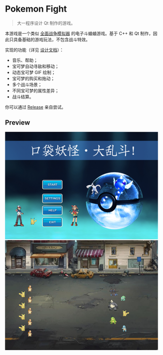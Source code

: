 # Pokemon Fight

> 大一程序设计 Qt 制作的游戏。

本游戏是一个类似 [全面战争模拟器](https://store.steampowered.com/app/508440/Totally_Accurate_Battle_Simulator/?l=schinese&curator_clanid=32558408) 的电子斗蛐蛐游戏。基于 C++ 和 Qt 制作，因此只具备基础的游戏玩法，不包含战斗特效。

实现的功能（详见 [设计文档](https://github.com/yorhaha/PokemonFight/blob/main/%E8%AE%BE%E8%AE%A1%E6%96%87%E6%A1%A3.pdf)）：

- 音乐、帮助；
- 宝可梦自动寻敌和移动；
- 动态宝可梦 GIF 绘制；
- 宝可梦的购买和拖动；
- 多个战斗场景；
- 不同宝可梦的属性差异；
- 战斗结算。

你可以通过 [Release](https://github.com/yorhaha/PokemonFight/releases) 亲自尝试。

## Preview

<img src="./res/preview/main.png" style="zoom: 67%;" /><img src="./res/preview/fight.png" style="zoom:67%;" />